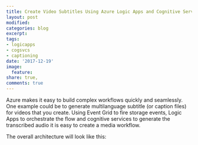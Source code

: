 ```yaml
---
title: Create Video Subtitles Using Azure Logic Apps and Cognitive Services
layout: post
modified: 
categories: blog
excerpt: 
tags:
- logicapps
- cogsvcs
- captioning
date: '2017-12-19'
image:
  feature: 
share: true,
comments: true
---
```


Azure makes it easy to build complex workflows quickly and seamlessly. One example could be to generate multilanguage subtitle (or caption files) for videos that you create. Using Event Grid to fire storage events, Logic Apps to orchestrate the flow and cognitive services to generate the transcribed audio it is easy to create a media workflow.

The overall architecture will look like this:
